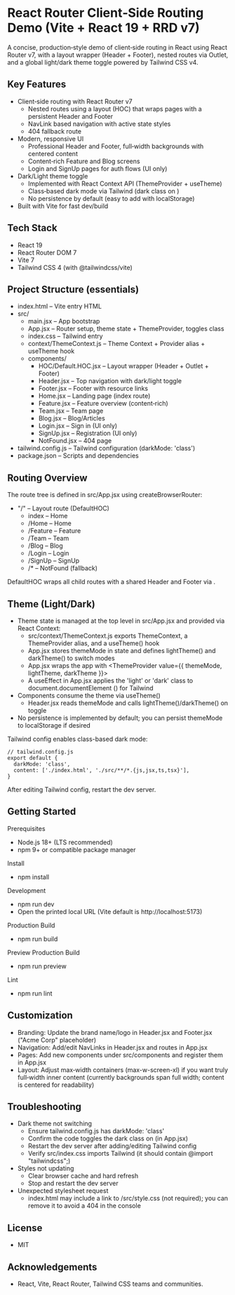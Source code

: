 # React Router Client‑Side Routing Demo (Vite + React 19 + RRD v7)

A concise, production‑style demo of client‑side routing in React using React Router v7, with a layout wrapper (Header + Footer), nested routes via Outlet, and a global light/dark theme toggle powered by Tailwind CSS v4.

## Key Features
- Client‑side routing with React Router v7
  - Nested routes using a layout (HOC) that wraps pages with a persistent Header and Footer
  - NavLink based navigation with active state styles
  - 404 fallback route
- Modern, responsive UI
  - Professional Header and Footer, full‑width backgrounds with centered content
  - Content‑rich Feature and Blog screens
  - Login and SignUp pages for auth flows (UI only)
- Dark/Light theme toggle
  - Implemented with React Context API (ThemeProvider + useTheme)
  - Class‑based dark mode via Tailwind (dark class on <html>)
  - No persistence by default (easy to add with localStorage)
- Built with Vite for fast dev/build

## Tech Stack
- React 19
- React Router DOM 7
- Vite 7
- Tailwind CSS 4 (with @tailwindcss/vite)

## Project Structure (essentials)
- index.html – Vite entry HTML
- src/
  - main.jsx – App bootstrap
  - App.jsx – Router setup, theme state + ThemeProvider, toggles <html> class
  - index.css – Tailwind entry
  - context/ThemeContext.js – Theme Context + Provider alias + useTheme hook
  - components/
    - HOC/Default.HOC.jsx – Layout wrapper (Header + Outlet + Footer)
    - Header.jsx – Top navigation with dark/light toggle
    - Footer.jsx – Footer with resource links
    - Home.jsx – Landing page (index route)
    - Feature.jsx – Feature overview (content‑rich)
    - Team.jsx – Team page
    - Blog.jsx – Blog/Articles
    - Login.jsx – Sign in (UI only)
    - SignUp.jsx – Registration (UI only)
    - NotFound.jsx – 404 page
- tailwind.config.js – Tailwind configuration (darkMode: 'class')
- package.json – Scripts and dependencies

## Routing Overview
The route tree is defined in src/App.jsx using createBrowserRouter:
- "/" – Layout route (DefaultHOC)
  - index – Home
  - /Home – Home
  - /Feature – Feature
  - /Team – Team
  - /Blog – Blog
  - /Login – Login
  - /SignUp – SignUp
  - /* – NotFound (fallback)

DefaultHOC wraps all child routes with a shared Header and Footer via <Outlet />.

## Theme (Light/Dark)
- Theme state is managed at the top level in src/App.jsx and provided via React Context:
  - src/context/ThemeContext.js exports ThemeContext, a ThemeProvider alias, and a useTheme() hook
  - App.jsx stores themeMode in state and defines lightTheme() and darkTheme() to switch modes
  - App.jsx wraps the app with <ThemeProvider value={{ themeMode, lightTheme, darkTheme }}>
  - A useEffect in App.jsx applies the 'light' or 'dark' class to document.documentElement (<html>) for Tailwind
- Components consume the theme via useTheme()
  - Header.jsx reads themeMode and calls lightTheme()/darkTheme() on toggle
- No persistence is implemented by default; you can persist themeMode to localStorage if desired

Tailwind config enables class-based dark mode:
```
// tailwind.config.js
export default {
  darkMode: 'class',
  content: ['./index.html', './src/**/*.{js,jsx,ts,tsx}'],
}
```
After editing Tailwind config, restart the dev server.

## Getting Started
Prerequisites
- Node.js 18+ (LTS recommended)
- npm 9+ or compatible package manager

Install
- npm install

Development
- npm run dev
- Open the printed local URL (Vite default is http://localhost:5173)

Production Build
- npm run build

Preview Production Build
- npm run preview

Lint
- npm run lint

## Customization
- Branding: Update the brand name/logo in Header.jsx and Footer.jsx ("Acme Corp" placeholder)
- Navigation: Add/edit NavLinks in Header.jsx and routes in App.jsx
- Pages: Add new components under src/components and register them in App.jsx
- Layout: Adjust max‑width containers (max-w-screen-xl) if you want truly full‑width inner content (currently backgrounds span full width; content is centered for readability)

## Troubleshooting
- Dark theme not switching
  - Ensure tailwind.config.js has darkMode: 'class'
  - Confirm the code toggles the dark class on <html> (in App.jsx)
  - Restart the dev server after adding/editing Tailwind config
  - Verify src/index.css imports Tailwind (it should contain @import "tailwindcss";)
- Styles not updating
  - Clear browser cache and hard refresh
  - Stop and restart the dev server
- Unexpected stylesheet request
  - index.html may include a link to /src/style.css (not required); you can remove it to avoid a 404 in the console



## License
- MIT 

## Acknowledgements
- React, Vite, React Router, Tailwind CSS teams and communities.
